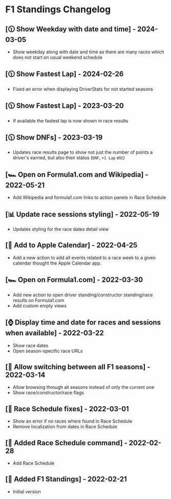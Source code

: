 # F1 Standings Changelog

## [🕦 Show Weekday with date and time] - 2024-03-05

- Show weekday along with date and time as there are many races which does not start on usual weekend schedule

## [🕦 Show Fastest Lap] - 2024-02-26

- Fixed an error when displaying DriverStats for not started seasons

## [🕦 Show Fastest Lap] - 2023-03-20

- If available the fastest lap is now shown in race results

## [🕦 Show DNFs] - 2023-03-19

- Updates race results page to show not just the number of points a driver's earned, but also their status (`DNF`, `+1 Lap` etc)

## [🏎️ Open on Formula1.com and Wikipedia] - 2022-05-21

- Add Wikipedia and formula1.com links to action panels in Race Schedule

## [📊 Update race sessions styling] - 2022-05-19

- Updates styling for the race dates detail view

## [📆 Add to Apple Calendar] - 2022-04-25

- Add a new action to add all events related to a race week to a given calendar thought the Apple Calendar app.

## [🏎️ Open on Formula1.com] - 2022-03-30

- Add new action to open driver standing/constructor standing/race results on Formula1.com
- Add custom empty views

## [⌚ Display time and date for races and sessions when available] - 2022-03-22

- Show race dates
- Open season-specific race URLs

## [🍂 Allow switching between all F1 seasons] - 2022-03-14

- Allow browsing through all seasons instead of only the current one
- Show race/constructor/race flags

## [🐞 Race Schedule fixes] - 2022-03-01

- Show an error if no races where found in Race Schedule
- Remove localization from dates in Race Schedule

## [🏁 Added Race Schedule command] - 2022-02-28

- Add Race Schedule

## [🎂 Added F1 Standings] - 2022-02-21

- Initial version
